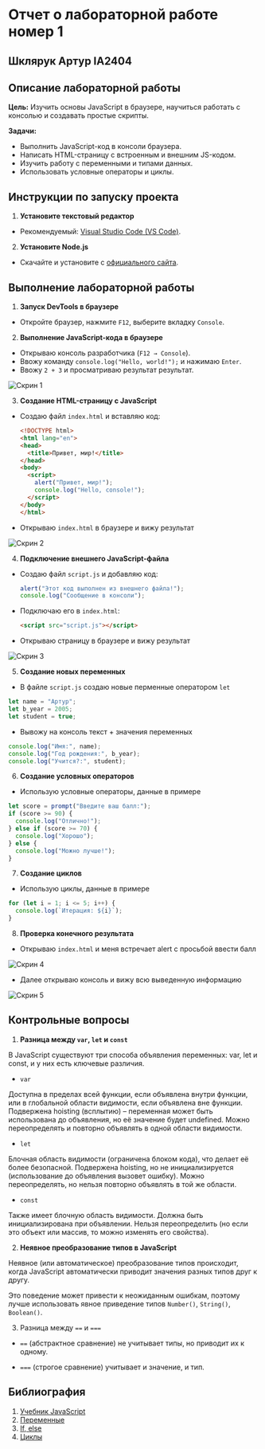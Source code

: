 # Отчет о лабораторной работе номер 1
## Шклярук Артур IA2404

## Описание лабораторной работы

**Цель:** Изучить основы JavaScript в браузере, научиться работать с консолью и создавать простые скрипты.

**Задачи:**
- Выполнить JavaScript-код в консоли браузера.
- Написать HTML-страницу с встроенным и внешним JS-кодом.
- Изучить работу с переменными и типами данных.
- Использовать условные операторы и циклы.

## Инструкции по запуску проекта

1. **Установите текстовый редактор**
  - Рекомендуемый: [Visual Studio Code (VS Code)](https://code.visualstudio.com/).
   
2. **Установите Node.js**
  - Скачайте и установите с [официального сайта](https://nodejs.org/).
   
## Выполнение лабораторной работы

1. **Запуск DevTools в браузере**
  - Откройте браузер, нажмите `F12`, выберите вкладку `Console`.
   
2. **Выполнение JavaScript-кода в браузере**
  - Открываю консоль разработчика (`F12 → Console`).
  - Ввожу команду `console.log("Hello, world!");` и нажимаю `Enter`.
  - Ввожу `2 + 3` и просматриваю результат результат.

   ![Скрин 1](images/1.png)

3. **Создание HTML-страницу с JavaScript**
  - Создаю файл `index.html` и вставляю код:
     ```html
     <!DOCTYPE html>
     <html lang="en">
     <head>
       <title>Привет, мир!</title>
     </head>
     <body>
       <script>
         alert("Привет, мир!");
         console.log("Hello, console!");
       </script>
     </body>
     </html>
     ```
  - Открываю `index.html` в браузере и вижу результат

![Скрин 2](images/2.png)


4. **Подключение внешнего JavaScript-файла**
  - Создаю файл `script.js` и добавляю код:
     ```js
     alert("Этот код выполнен из внешнего файла!");
     console.log("Сообщение в консоли");
     ```
  - Подключаю его в `index.html`:
     ```html
     <script src="script.js"></script>
     ```
  - Открываю страницу в браузере и вижу результат

![Скрин 3](images/3.png)

5. **Создание новых переменных**
  - В файле `script.js` создаю новые перменные оператором `let`
```js
let name = "Артур";
let b_year = 2005;
let student = true;
```
  - Вывожу на консоль текст + значения переменных 
```js
console.log("Имя:", name);
console.log("Год рождения:", b_year);
console.log("Учится?:", student);
```

6. **Создание условных операторов**
  - Использую условные операторы, данные в примере
```js
let score = prompt("Введите ваш балл:");
if (score >= 90) {
  console.log("Отлично!");
} else if (score >= 70) {
  console.log("Хорошо");
} else {
  console.log("Можно лучше!");
}
```

7. **Создание циклов**
  - Использую циклы, данные в примере
```js
for (let i = 1; i <= 5; i++) {
  console.log(`Итерация: ${i}`);
}
```
8. **Проверка конечного результата**
  - Открываю `index.html` и меня встречает alert с просьбой ввести балл

![Скрин 4](images/4.png)

  - Далее открываю консоль и вижу всю выведенную информацию

![Скрин 5](images/5.png)

## Контрольные вопросы
1. **Разница между `var`, `let` и `const`**

В JavaScript существуют три способа объявления переменных: var, let и const, и у них есть ключевые различия.

  - `var`

Доступна в пределах всей функции, если объявлена внутри функции, или в глобальной области видимости, если объявлена вне функции.
Подвержена hoisting (всплытию) – переменная может быть использована до объявления, но её значение будет undefined.
Можно переопределять и повторно объявлять в одной области видимости.

- `let`

Блочная область видимости (ограничена блоком кода), что делает её более безопасной.
Подвержена hoisting, но не инициализируется (использование до объявления вызовет ошибку).
Можно переопределять, но нельзя повторно объявлять в той же области.

- `const`

Также имеет блочную область видимости.
Должна быть инициализирована при объявлении.
Нельзя переопределить (но если это объект или массив, то можно изменять его свойства).

2. **Неявное преобразование типов в JavaScript**

Неявное (или автоматическое) преобразование типов происходит, когда JavaScript автоматически приводит значения разных типов друг к другу.

Это поведение может привести к неожиданным ошибкам, поэтому лучше использовать явное приведение типов `Number()`, `String()`, `Boolean()`.

3. Разница между `==` и `===`

- `==` (абстрактное сравнение) не учитывает типы, но приводит их к одному.

- `===` (строгое сравнение) учитывает и значение, и тип.

## Библиография
1. [Учебник JavaScript](https://learn.javascript.ru/)
2. [Переменные](https://learn.javascript.ru/variables)
3. [If, else](https://learn.javascript.ru/ifelse)
4. [Циклы](https://learn.javascript.ru/while-for)
